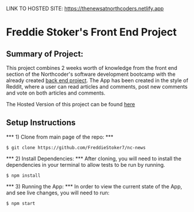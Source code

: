 LINK TO HOSTED SITE: https://thenewsatnorthcoders.netlify.app

# Freddie Stoker's Front End Project

## Summary of Project:
This project combines 2 weeks worth of knowledge from the front end section of the Northcoder's software development bootcamp with the already created [back end project](https://github.com/FreddieStoker7/back-end-project). The App has been created in the style of Reddit, where a user can read articles and comments, post new comments and vote on both articles and comments.



The Hosted Version of this project can be found [here](https://thenewsatnorthcoders.netlify.app)










## Setup Instructions

*** 1) Clone from main page of the repo: ***

`$ git clone https://github.com/FreddieStoker7/nc-news`



*** 2) Install Dependencies: ***
After cloning, you will need to install the dependencies in your terminal to allow tests to be run by running.

`$ npm install`

*** 3) Running the App: ***
In order to view the current state of the App, and see live changes, you will need to run:

`$ npm start`